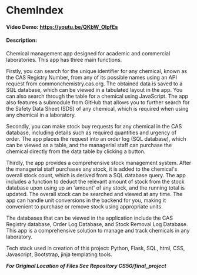 # ChemIndex
#### Video Demo:  https://youtu.be/QKbW_OlpfEs

#### Description:
  
Chemical management app designed for academic and commercial laboratories. This app has three main functions.

Firstly, you can search for the unique identifier for any chemical, known as the CAS Registry Number, from any of its possible names using an API request from commonchemistry.cas.org. The obtained data is saved to a SQL database, which can be viewed in a tabulated layout in the app. You can also search through the table for a chemical using JavaScript. The app also features a submodule from GitHub that allows you to further search for the Safety Data Sheet (SDS) of any chemical, which is required when using any chemical in a laboratory.

Secondly, you can make stock buy requests for any chemical in the CAS database, including details such as required quantities and urgency of order. The app places the request into an order log (SQL database), which can be viewed as a table, and the managerial staff can purchase the chemical directly from the data table by clicking a button.

Thirdly, the app provides a comprehensive stock management system. After the managerial staff purchases any stock, it is added to the chemical's overall stock count, which is derived from a SQL database query. The app includes a function to deduct the relevant amount of stock from the stock database upon using up an 'amount' of any stock, and the running total is updated. The overall stock can be searched and viewed at any time. The app can handle unit conversions in the backend for you, making it convenient to purchase or remove stock using appropriate units.

The databases that can be viewed in the application include the CAS Registry database, Order Log Database, and Stock Removal Log Database. This app is a comprehensive solution to manage and track chemicals in any laboratory. 


Tech stack used in creation of this project: Python, Flask, SQL, html, CSS, Javascript, Bootstrap, jinja templating tools.

***For Original Location of Files See Repository CS50/final_project***

